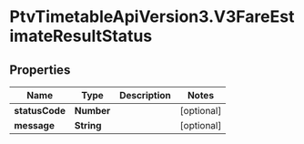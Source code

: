 # PtvTimetableApiVersion3.V3FareEstimateResultStatus

## Properties
Name | Type | Description | Notes
------------ | ------------- | ------------- | -------------
**statusCode** | **Number** |  | [optional] 
**message** | **String** |  | [optional] 
